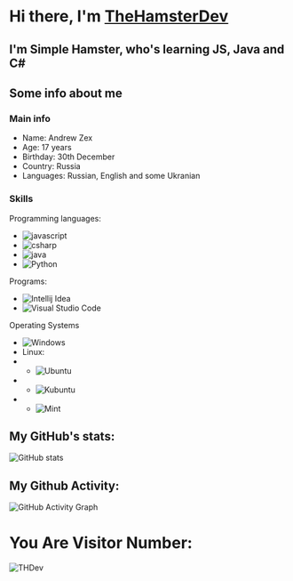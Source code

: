 # Hi there, I'm [TheHamsterDev](https://andrewzex.ru)
## I'm Simple Hamster, who's learning JS, Java and C#

## Some info about me
### Main info
- Name: Andrew Zex
- Age: 17 years
- Birthday: 30th December
- Country: Russia
- Languages: Russian, English and some Ukranian

### Skills
Programming languages:
- ![javascript](https://img.shields.io/static/v1?label=&message=JavaScript&color=191919&style=for-the-badge&logo=JavaScript)
- ![csharp](https://img.shields.io/static/v1?label=&message=C%23&color=191919&style=for-the-badge&logo=C%20Sharp&logoColor=239120)
- ![java](https://img.shields.io/static/v1?label=&message=Java&color=191919&style=for-the-badge&logo=Oracle&logoColor=FF6600)
- ![Python](https://img.shields.io/badge/python-191919?style=for-the-badge&logo=python&logoColor=ffdd54)

Programs:
- ![Intellij Idea](https://img.shields.io/static/v1?label=&message=IntelliJ+IDEA&color=191919&style=for-the-badge&logo=Intellij%20Idea&logoColor=ffffff)
- ![Visual Studio Code](https://img.shields.io/static/v1?label=&message=VSCode&color=191919&style=for-the-badge&logo=Visual+Studio+Code&logoColor=007ACC)

Operating Systems
- ![Windows](https://img.shields.io/static/v1?label=&message=Windows&color=191919&style=for-the-badge&logo=Windows&logoColor=007ACC)
- Linux:
- - ![Ubuntu](https://img.shields.io/static/v1?label=&message=Ubuntu&color=191919&style=for-the-badge&logo=Ubuntu&logoColor=FF6600)
- - ![Kubuntu](https://img.shields.io/static/v1?label=&message=Kubuntu&color=191919&style=for-the-badge&logo=Kubuntu&logoColor=0079C1)
- - ![Mint](https://img.shields.io/static/v1?label=&message=Linux+Mint&color=191919&style=for-the-badge&logo=Linux+Mint&logoColor=87CF3E)
## My GitHub's stats:
![GitHub stats](https://github-readme-stats.vercel.app/api?username=Andrew-Zex&theme=radical&show_icons=true&title_color=00FF00)  


## My Github Activity: 
![GitHub Activity Graph](https://activity-graph.herokuapp.com/graph?username=Andrew-Zex)  



# You Are Visitor Number:
![THDev](https://count.getloli.com/get/@THDev?theme=gelbooru)
